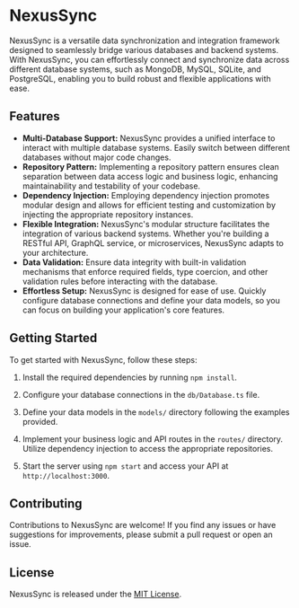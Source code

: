 # NexusSync

NexusSync is a versatile data synchronization and integration framework designed to seamlessly bridge various databases and backend systems. With NexusSync, you can effortlessly connect and synchronize data across different database systems, such as MongoDB, MySQL, SQLite, and PostgreSQL, enabling you to build robust and flexible applications with ease.

## Features

- **Multi-Database Support:** NexusSync provides a unified interface to interact with multiple database systems. Easily switch between different databases without major code changes.
- **Repository Pattern:** Implementing a repository pattern ensures clean separation between data access logic and business logic, enhancing maintainability and testability of your codebase.
- **Dependency Injection:** Employing dependency injection promotes modular design and allows for efficient testing and customization by injecting the appropriate repository instances.
- **Flexible Integration:** NexusSync's modular structure facilitates the integration of various backend systems. Whether you're building a RESTful API, GraphQL service, or microservices, NexusSync adapts to your architecture.
- **Data Validation:** Ensure data integrity with built-in validation mechanisms that enforce required fields, type coercion, and other validation rules before interacting with the database.
- **Effortless Setup:** NexusSync is designed for ease of use. Quickly configure database connections and define your data models, so you can focus on building your application's core features.

## Getting Started

To get started with NexusSync, follow these steps:

1. Install the required dependencies by running `npm install`.

2. Configure your database connections in the `db/Database.ts` file.

3. Define your data models in the `models/` directory following the examples provided.

4. Implement your business logic and API routes in the `routes/` directory. Utilize dependency injection to access the appropriate repositories.

5. Start the server using `npm start` and access your API at `http://localhost:3000`.

## Contributing

Contributions to NexusSync are welcome! If you find any issues or have suggestions for improvements, please submit a pull request or open an issue.

## License

NexusSync is released under the [MIT License](LICENSE).
